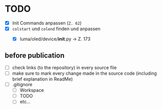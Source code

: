 # TODO

- [x] Init Commands anpassen (`Z. 62`)
- [x] `colstart` und `colend` finden und anpassen
	- [x] luma/oled/device/__init__.py -> Z. 173



## before publication

- [ ] check links (to the repository) in every source file
- [ ] make sure to mark every change made in the source code (including brief explanation in ReadMe)
- [ ] .gitignore
	- [ ] Workspace
	- [ ] TODO
	- [ ] etc...
